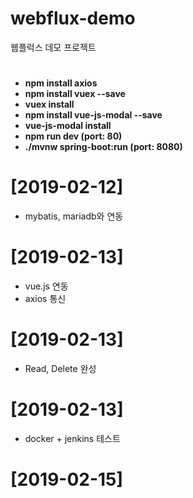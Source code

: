# webflux-demo
웹플럭스 데모 프로젝트

# 
- **npm install axios**
- **npm install vuex --save**
- **vuex install**
- **npm install vue-js-modal --save**
- **vue-js-modal install**
- **npm run dev (port: 80)**
- **./mvnw spring-boot:run (port: 8080)**

# [2019-02-12]
- mybatis, mariadb와 연동

# [2019-02-13]
- vue.js 연동
- axios 통신

# [2019-02-13]
- Read, Delete 완성

# [2019-02-13]
- docker + jenkins 테스트

# [2019-02-15]